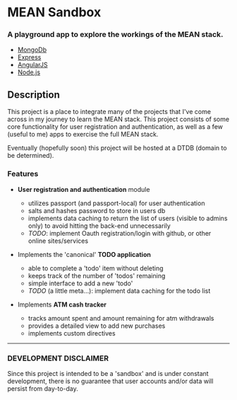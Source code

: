 # MEAN Sandbox

### A playground app to explore the workings of the MEAN stack.

* [MongoDb](https://www.mongodb.org)
* [Express](http://expressjs.com)
* [AngularJS](https://angularjs.org)
* [Node.js](https://nodejs.org)

## Description

This project is a place to integrate many of the projects that I've come across
in my journey to learn the MEAN stack.  This project consists of some core
functionality for user registration and authentication, as well as a few
(useful to me) apps to exercise the full MEAN stack.

Eventually (hopefully soon) this project will be hosted at a DTDB (domain to be
determined).

### Features

* **User registration and authentication** module
    * utilizes passport (and passport-local) for user authentication
    * salts and hashes password to store in users db
    * implements data caching to return the list of users (visible to admins only)
      to avoid hitting the back-end unnecessarily
    * *TODO*: implement Oauth registration/login with github, or other online
      sites/services

* Implements the 'canonical' **TODO application**
    * able to complete a 'todo' item without deleting
    * keeps track of the number of 'todos' remaining
    * simple interface to add a new 'todo'
    * *TODO* (a little meta...): implement data caching for the
      todo list

* Implements **ATM cash tracker**
    * tracks amount spent and amount remaining for atm withdrawals
    * provides a detailed view to add new purchases
    * implements custom directives

---------------

### DEVELOPMENT DISCLAIMER
Since this project is intended to be a 'sandbox' and is under
constant development, there is no guarantee that user accounts and/or data will persist
from day-to-day.
